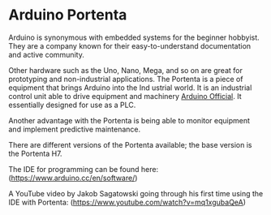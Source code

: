 # Arduino Portenta
Arduino is synonymous with embedded systems for the beginner hobbyist. They are a company known for their easy-to-understand documentation and active community.

Other hardware such as the Uno, Nano, Mega, and so on are great for prototyping and non-industrial applications. The Portenta is a piece of equipment that brings Arduino into the Ind ustrial world. It is an industrial control unit able to drive equipment and machinery [Arduino Official](https://www.youtube.com/watch?v=2wrBy8qNT60). It essentially designed for use as a PLC.

Another advantage with the Portenta is being able to monitor equipment and implement predictive maintenance.


There are different versions of the Portenta available; the base version is the Portenta H7.

The IDE for programming can be found here: (https://www.arduino.cc/en/software/)

A YouTube video by Jakob Sagatowski going through his first time using the IDE with Portenta: (https://www.youtube.com/watch?v=mq1xgubaQeA)



